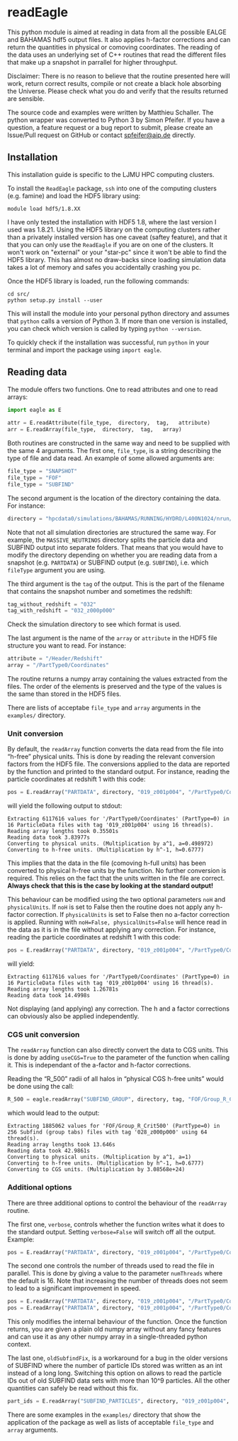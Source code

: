 # readEagle

This python module is aimed at reading in data from all the possible EALGE and BAHAMAS hdf5 output files. It also applies h-factor corrections and can return the quantities in physical or comoving coordinates. The reading of the data uses an underlying set of C++ routines that read the different files that make up a snapshot in parrallel for higher throughput.

Disclaimer: There is no reason to believe that the routine presented here will work, return correct results, compile or not create a black hole absorbing the Universe. Please check what you do and verify that the results returned are sensible.

The source code and examples were written by Matthieu Schaller. The python wrapper was converted to Python 3 by Simon Pfeifer. If you have a question, a feature request or a bug report to submit, please create an Issue/Pull request on GitHub or contact spfeifer@aip.de directly.

## Installation

This installation guide is specific to the LJMU HPC computing clusters.

To install the `ReadEagle` package, `ssh` into one of the computing clusters (e.g. famine) and load the HDF5 library using:

```
module load hdf5/1.8.XX
```

I have only tested the installation with HDF5 1.8, where the last version I used was 1.8.21. Using the HDF5 library on the computing clusters rather than a privately installed version has one caveat (saftey feature), and that it that you can only use the `ReadEagle` if you are on one of the clusters. It won't work on "external" or your "star-pc" since it won't be able to find the HDF5 library. This has almost no draw-backs since loading simulation data takes a lot of memory and safes you accidentally crashing you pc.

Once the HDF5 library is loaded, run the following commands:
```
cd src/
python setup.py install --user
```

This will install the module into your personal python directory and assumes that `python` calls a version of Python 3. If more than one version is installed, you can check which version is called by typing `python --version`.

To quickly check if the installation was successful, run `python` in your terminal and import the package using `import eagle`.

## Reading data

The module offers two functions. One to read attributes and one to read arrays:

```python
import eagle as E
 
attr = E.readAttribute(file_type,  directory,  tag,   attribute)
arr = E.readArray(file_type,  directory,  tag,   array)
```

Both routines are constructed in the same way and need to be supplied with the same 4 arguments. The first one, `file_type`, is a string describing the type of file and data read. An example of some allowed arguments are:
```python
file_type = "SNAPSHOT"
file_type = "FOF"
file_type = "SUBFIND"
```

The second argument is the location of the directory containing the data. For instance:
```python
directory = "hpcdata0/simulations/BAHAMAS/RUNNING/HYDRO/L400N1024/nrun/run_m0.00025/data/"
```
Note that not all simulation directories are structured the same way. For example, the `MASSIVE_NEUTRINOS` directory splits the particle data and SUBFIND output into separate folders. That means that you would have to modify the directory depending on whether you are reading data from a snapshot (e.g. `PARTDATA`) or SUBFIND output (e.g. `SUBFIND`), i.e. which `fileType` argument you are using.

The third argument is the `tag` of the output. This is the part of the filename that contains the snapshot number and sometimes the redshift:
```python
tag_without_redshift = "032"
tag_with_redshift = "032_z000p000"
```
Check the simulation directory to see which format is used.


The last argument is the name of the `array` or `attribute` in the HDF5 file structure you want to read. For instance:

```python
attribute = "/Header/Redshift"
array = "/PartType0/Coordinates"
```

The routine returns a numpy array containing the values extracted from the files. The order of the elements is preserved and the type of the values is the same than stored in the HDF5 files. 

There are lists of acceptabe `file_type` and `array` arguments in the `examples/` directory.

### Unit conversion

By default, the `readArray` function converts the data read from the file into “h-free” physical units. This is done by reading the relevant conversion factors from the HDF5 file. The conversions applied to the data are reported by the function and printed to the standard output. For instance, reading the particle coordinates at redshift 1 with this code:
```python
pos = E.readArray("PARTDATA", directory, "019_z001p004", "/PartType0/Coordinates")
```
will yield the following output to stdout:
```
Extracting 6117616 values for '/PartType0/Coordinates' (PartType=0) in 16 ParticleData files with tag '019_z001p004' using 16 thread(s).
Reading array lengths took 0.35501s
Reading data took 3.83977s
Converting to physical units. (Multiplication by a^1, a=0.498972)
Converting to h-free units. (Multiplication by h^-1, h=0.6777)
```

This implies that the data in the file (comoving h-full units) has been converted to physical h-free units by the function. No further conversion is required. This relies on the fact that the units written in the file are correct. **Always check that this is the case by looking at the standard output!**

This behaviour can be modified using the two optional parameters `noH` and `physicalUnits`. If `noH` is set to False then the routine does not apply any h-factor correction. If `physicalUnits` is set to False then no a-factor correction is applied. Running with `noH=False, physicalUnits=False` will hence read in the data as it is in the file without applying any correction. For instance, reading the particle coordinates at redshift 1 with this code:
```python
pos = E.readArray("PARTDATA", directory, "019_z001p004", "/PartType0/Coordinates", noH=False, physicalUnits=False)
```
will yield:
```
Extracting 6117616 values for '/PartType0/Coordinates' (PartType=0) in 16 ParticleData files with tag '019_z001p004' using 16 thread(s).
Reading array lengths took 1.26781s
Reading data took 14.4998s
```
Not displaying (and applying) any correction. The h and a factor corrections can obviously also be applied independently.

### CGS unit conversion

The `readArray` function can also directly convert the data to CGS units. This is done by adding `useCGS=True` to the parameter of the function when calling it. This is independant of the a-factor and h-factor corrections.

Reading the “R_500” radii of all halos in “physical CGS h-free units” would be done using the call:
```python
R_500 = eagle.readArray("SUBFIND_GROUP", directory, tag, "FOF/Group_R_Crit500", useCGS=True)
```
which would lead to the output:
```
Extracting 1885062 values for 'FOF/Group_R_Crit500' (PartType=0) in 256 Subfind (group tabs) files with tag '028_z000p000' using 64 thread(s).
Reading array lengths took 13.646s
Reading data took 42.9861s
Converting to physical units. (Multiplication by a^1, a=1)
Converting to h-free units. (Multiplication by h^-1, h=0.6777)
Converting to CGS units. (Multiplication by 3.08568e+24)
```

### Additional options

There are three additional options to control the behaviour of the `readArray` routine.

The first one, `verbose`, controls whether the function writes what it does to the standard output. Setting `verbose=False` will switch off all the output. Example:
```python
pos = E.readArray("PARTDATA", directory, "019_z001p004", "/PartType0/Coordinates", verbose=False)
```

The second one controls the number of threads used to read the file in parallel. This is done by giving a value to the parameter `numThreads` where the default is 16. Note that increasing the number of threads does not seem to lead to a significant improvement in speed.
```python
pos = E.readArray("PARTDATA", directory, "019_z001p004", "/PartType0/Coordinates") # Read the data using 16 threads
pos = E.readArray("PARTDATA", directory, "019_z001p004", "/PartType0/Coordinates", numThreads=32) # Read the data using 32 threads
```
This only modifies the internal behaviour of the function. Once the function returns, you are given a plain old numpy array without any fancy features and can use it as any other numpy array in a single-threaded python context.

The last one, `oldSubfindFix`, is a workaround for a bug in the older versions of SUBFIND where the number of particle IDs stored was written as an int instead of a long long. Switching this option on allows to read the particle IDs out of old SUBFIND data sets with more than 10^9 particles. All the other quantities can safely be read without this fix.
```python
part_ids = E.readArray("SUBFIND_PARTICLES", directory, "019_z001p004", "IDs/ParticleID", oldSubfindFix=True)
```

There are some examples in the `examples/` directory that show the application of the package as well as lists of acceptable `file_type` and `array` arguments.
